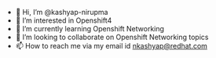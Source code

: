 - 👋 Hi, I’m @kashyap-nirupma
- 👀 I’m interested in Openshift4
- 🌱 I’m currently learning Openshift Networking
- 💞️ I’m looking to collaborate on Openshift Networking topics
- 📫 How to reach me via my email id nkashyap@redhat.com

<!---
kashyap-nirupma/kashyap-nirupma is a ✨ special ✨ repository because its `README.md` (this file) appears on your GitHub profile.
You can click the Preview link to take a look at your changes.
--->
